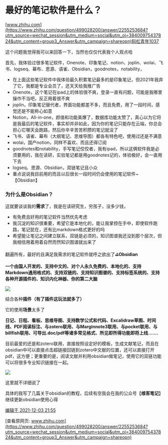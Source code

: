 # 最好的笔记软件是什么？

[www.zhihu.com](https://www.zhihu.com/question/499028200/answer/2255253684?utm_source=wechat_session&utm_medium=social&utm_oi=38400975437824&utm_content=group3_Answer&utm_campaign=shareopn)斜杠青年1037

这个问题我觉得我可以来回答一下，当然也仅仅代表我个人观点哈

首先，我体验过很多笔记软件，Onenote、印象笔记、notion、joplin、wolai、飞书、logseq、幕布、思源、语雀、Obsidian，goodnotes，notability，

*   在上面这些笔记软件中我体验最久积累笔记最多的是印象笔记，但2021年我弃了它，我都是专业会员了，还天天给我推广告
*   Onenote，这个笔记在ipad上的体验很不爽，登录一直有问题，可能是我哪里操作不当吧，反正用着很不爽
*   joplin，印象笔记替代者，界面功能都差不多，而且免费，用了一段时间，感觉还是不能称心如意
*   Notion，All-in-one，颜值和功能美爆了，数据库功能太赞了，真心以为它将是我最后的笔记软件，事实却并非如此，因为你的笔记只能存在云端，你总会担心它哪天会跑路，然后你辛辛苦苦积攒的笔记就没了
*   飞书、语雀、幕布（大纲笔记、思维导图）都各有特色吧，使用过还是不满意
*   wolai，国产notion，同样不喜欢、而且还得订阅
*   goodnotes和notability，手写笔记佼佼者，我有ipad，所以这俩软件我是必须要用的，我在读研，实验笔记都是用goodnotes记的，体验极好，会一直用下去
*   logseq、思源、Obsidian，双链笔记且小众
*   重点说说我目前用的而且以后很长一段时间仍会使用的笔记软件~【Obsidian】

### 为什么是Obsidian？

这就要谈谈我的**需求**了，我是在读研究生，穷孩子，没多少钱，

*   有免费且好用的笔记软件当然优先考虑
*   我沉淀的知识很重要，希望它是本地化的，能让我掌控在手中，即使软件跑路，笔记犹在，还有比markdown格式更好的吗
*   希望能让笔记之间建立联系，双链是必须的，知识图谱我还没到那个层次，但我相信用着用着自然而然知识图谱就出来了

翻遍所有，最好的且满足我需求的笔记软件就呼之欲出了⛳**Obsidian**

**一个由国人开发的、支持中文的、对个人永久免费的、本地化的、支持Markdown通用格式的、支持双链的、支持知识图谱的、支持标签系统的、支持各种开源插件的、知识内化神器、你的第二大脑**

![](https://cubox.pro/c/filters:no_upscale()?imageUrl=https%3A%2F%2Fpic1.zhimg.com%2F50%2Fv2-29a0e8db1ecf5c9777001a93f66337b0_720w.jpg%3Fsource%3D1940ef5c)

结合各种**插件（有了插件这玩法就多了）**

它的使用**场景**太多了

**日记、日程、看板、思维导图、支持数学公式和代码、Excalidraw草图、时间线、PDF阅读标注、与zotero联用、与Marginnote3联用、与pocket联用、与billfish联用、可导出.doc/pdf等诸多常见格式、所见即所得功能即将上线.......**

目前最爱的还是和zotero联用，直接按照设定好的模板，生成文献笔记，而且在obsidian中可以直接点击超链接回链到zotero中文献的位置，还可以直接打开pdf，这方便；更重要的是，阅读文献并利用obsidian做笔记，使用它的双链功能可以将很多专业知识链接在一起。

![](https://cubox.pro/c/filters:no_upscale()?imageUrl=https%3A%2F%2Fpic1.zhimg.com%2F50%2Fv2-b5aefb82b77257f4bdfb974290c97def_720w.jpg%3Fsource%3D1940ef5c)

这里就不详细说了

具体的我写了几篇关于obsidian的教程，后续有空我会在我的公众号【**维客笔记**】继续更新obsidian使用心得

[](https://link.zhihu.com/?target=https%3A//mp.weixin.qq.com/s%3F__biz%3DMzU4MzgxNjczMA%3D%3D%26mid%3D2247484399%26idx%3D1%26sn%3D9d954ecf7a982dd5da097255fa871f07%26chksm%3Dfda2009acad5898ca9c5603f9df7964852c15cddaad48d4b4107c5ceac4430a46276be964dbc%26token%3D980598847%26lang%3Dzh_CN%23rd)[](https://link.zhihu.com/?target=https%3A//mp.weixin.qq.com/s%3F__biz%3DMzU4MzgxNjczMA%3D%3D%26mid%3D2247484416%26idx%3D1%26sn%3D4e6b3b32912024a8048e368e603a97ac%26chksm%3Dfda20775cad58e63efd613517c910cfcdb60f6777408e576f5a17ec93e772020dd9511d1a795%26token%3D980598847%26lang%3Dzh_CN%23rd)[](https://link.zhihu.com/?target=https%3A//mp.weixin.qq.com/s%3F__biz%3DMzU4MzgxNjczMA%3D%3D%26mid%3D2247484436%26idx%3D1%26sn%3D11384d2a4ecb2dcd44ec57bf9b3addf6%26chksm%3Dfda20761cad58e773b93786ff632621d0b23b08c4aad6e43b9cb8b9b2a74a7a6e867fbdf9597%26token%3D980598847%26lang%3Dzh_CN%23rd)[](https://link.zhihu.com/?target=https%3A//mp.weixin.qq.com/s%3F__biz%3DMzU4MzgxNjczMA%3D%3D%26mid%3D2247484458%26idx%3D1%26sn%3D5250c2eceb49f814e57e8df67e3d171a%26chksm%3Dfda2075fcad58e49ab21b280cfd95db9dc8735bcabb9e678e9a93139ce299e8dac1c9c771317%26token%3D980598847%26lang%3Dzh_CN%23rd)

[编辑于 2021-12-03 21:55](https://www.zhihu.com/question/499028200/answer/2255253684)

[查看原网页: www.zhihu.com](https://www.zhihu.com/question/499028200/answer/2255253684?utm_source=wechat_session&utm_medium=social&utm_oi=38400975437824&utm_content=group3_Answer&utm_campaign=shareopn)